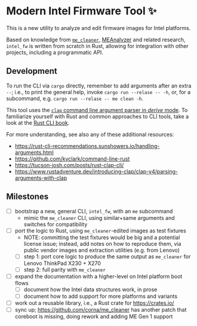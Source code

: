 # Modern Intel Firmware Tool :sparkles:

This is a new utility to analyze and edit firmware images for Intel platforms.

Based on knowledge from [`me_cleaner`](https://github.com/corna/me_cleaner),
[MEAnalyzer](https://github.com/platomav/meanalyzer) and related research,
`intel_fw` is written from scratch in Rust, allowing for integration with other
projects, including a programmatic API.

## Development

To run the CLI via `cargo` directly, remember to add arguments after an extra
`--`; i.e., to print the general help, invoke `cargo run --relase -- -h`, or,
for a subcommand, e.g. `cargo run --relase -- me clean -h`.

This tool uses the [`clap` command line argument parser in _derive_ mode](https://docs.rs/clap/latest/clap/_derive/index.html).
To familiarize yourself with Rust and common approaches to CLI tools, take a
look at the [Rust CLI book](https://rust-cli.github.io/book/index.html).

For more understanding, see also any of these additional resources:
- <https://rust-cli-recommendations.sunshowers.io/handling-arguments.html>
- <https://github.com/kyclark/command-line-rust>
- <https://tucson-josh.com/posts/rust-clap-cli/>
- <https://www.rustadventure.dev/introducing-clap/clap-v4/parsing-arguments-with-clap>

## Milestones

- [ ] bootstrap a new, general CLI, `intel_fw`, with an `me` subcommand
    - mimic the `me_cleaner` CLI, using similar+same arguments and switches for
      compatibility
- [ ] port the logic to Rust, using `me_cleaner`-edited images as test fixtures
    - NOTE: committing the test fixtures would be big and a potential license
      issue; instead, add notes on how to reproduce them, via public vendor
      images and extraction utilities (e.g. from Lenovo)
    - [ ] step 1: port core logic to produce the same output as `me_cleaner` for
        Lenovo ThinkPad X230 + X270
    - [ ] step 2: full parity with `me_cleaner`
- [ ] expand the documentation with a higher-level on Intel platform boot flows
    - [ ] document how the Intel data structures work, in prose
    - [ ] document how to add support for more platforms and variants
- [ ] work out a reusable library, i.e., a Rust crate for <https://crates.io/>
- [ ] sync up; <https://github.com/corna/me_cleaner> has another patch that
      coreboot is missing, doing rework and adding ME Gen 1 support
